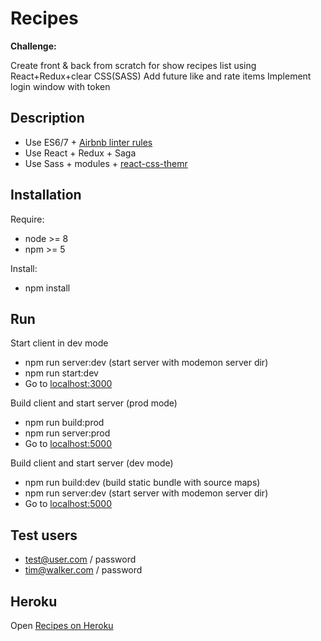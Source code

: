 Recipes
=============================================
**Challenge:**

Create front & back from scratch for show recipes list using React+Redux+clear CSS(SASS)
Add future like and rate items
Implement login window with token

Description
-----------
- Use ES6/7 + [Airbnb linter rules](https://github.com/airbnb/javascript)
- Use React + Redux + Saga
- Use Sass + modules + [react-css-themr](https://github.com/javivelasco/react-css-themr)

Installation
------------
Require:
- node >= 8
- npm >= 5
 
Install:
- npm install

Run
------------
Start client in dev mode
- npm run server:dev (start server with modemon server dir)
- npm run start:dev
- Go to [localhost:3000](localhost:3000)

Build client and start server (prod mode)
- npm run build:prod
- npm run server:prod
- Go to [localhost:5000](localhost:5000)

Build client and start server (dev mode)
- npm run build:dev (build static bundle with source maps)
- npm run server:dev (start server with modemon server dir)
- Go to [localhost:5000](localhost:5000)

Test users
-----------
- test@user.com / password
- tim@walker.com / password

Heroku
-----------
Open [Recipes on Heroku](https://kengurukleo-recipes.herokuapp.com)

